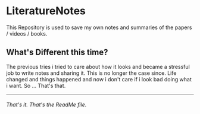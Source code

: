 # LiteratureNotes

This Repository is used to save my own notes and summaries of the papers / videos / books.

## What's Different this time?

The previous tries i tried to care about how it looks and became a stressful job to write notes and sharing it.
This is no longer the case since. Life changed and things happened and now i don't care if i look bad doing what i want. So ... That's that.

--------

###### That's it. That's the ReadMe file.